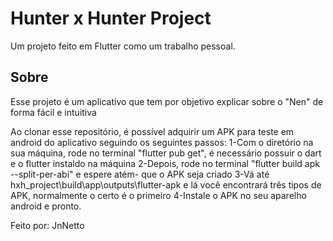 # Hunter x Hunter Project

Um projeto feito em Flutter como um trabalho pessoal.

## Sobre

Esse projeto é um aplicativo que tem por objetivo explicar sobre o "Nen" de forma fácil e intuitiva

Ao clonar esse repositório, é possível adquirir um APK para teste em android do aplicativo seguindo os seguintes passos:
1-Com o diretório na sua máquina, rode no terminal "flutter pub get", é necessário possuir o dart e o flutter instaldo na máquina
2-Depois, rode no terminal "flutter build apk --split-per-abi" e espere atém- que o APK seja criado
3-Vá até hxh_project\build\app\outputs\flutter-apk e lá você encontrará três tipos de APK, normalmente o certo é o primeiro
4-Instale o APK no seu aparelho android e pronto.

Feito por: JnNetto
